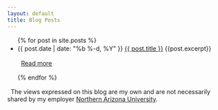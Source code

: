 ```yaml
---
layout: default
title: Blog Posts
---
```


<ul class="list-unstyled" style="line-height:1.4;">
    {% for post in site.posts %}
      <li>
        <span class="post-meta">{{ post.date | date: "%b %-d, %Y" }} </span>
        <a class="post-link" href="{{ post.url | prepend: site.baseurl}}">{{ post.title }}</a>  
        {{post.excerpt}}
        <p><i class="fa fa-chevron-circle-right fa-fw"></i>&nbsp; <a href="{{post.url}}">Read more</a></p>
        <div style="clear: both;"></div>
      </li>
    {% endfor %}
</ul>

<div class="alert alert-info" role="alert">
<i class="fa fa-hand-peace-o fa-fw"></i>&nbsp; The views expressed on this blog are my own and are not necessarily shared by my employer <a href="http://nau.edu">Northern Arizona University</a>.
</div>
